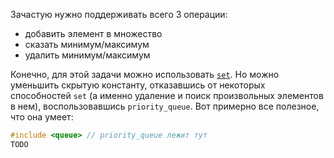 Зачастую нужно поддерживать всего 3 операции:

  - добавить элемент в множество
  - сказать минимум/максимум
  - удалить минимум/максимум

Конечно, для этой задачи можно использовать [`set`](set "wikilink"). Но
можно уменьшить скрытую константу, отказавшись от некоторых
способностей `set` (а именно удаление и поиск произвольных
элементов в нем), воспользовавшись `priority_queue`. Вот примерно все
полезное, что она умеет:

``` C++
#include <queue> // priority_queue лежит тут
TODO
```